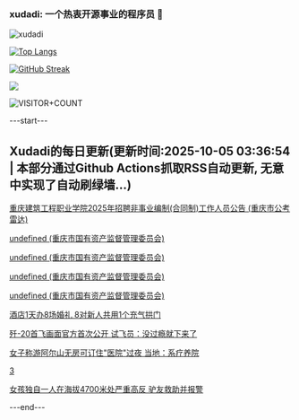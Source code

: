 ### xudadi: 一个热衷开源事业的程序员 👋

![xudadi](https://github-readme-stats-git-masterorgs-github-readme-stats-team.vercel.app/api?username=xudadi)

[![Top Langs](https://github-readme-stats.vercel.app/api/top-langs/?username=xudadi)](https://github.com/anuraghazra/github-readme-stats)

[![GitHub Streak](https://streak-stats.demolab.com?user=xudadi&locale=zh_Hans)](https://git.io/streak-stats)

![](https://raw.githubusercontent.com/xudadi/xudadi/main/assets/github-contribution-grid-snake.svg)

![VISITOR+COUNT](https://komarev.com/ghpvc/?username=xudadi&label=VISITOR+COUNT)


---start---

## Xudadi的每日更新(更新时间:2025-10-05 03:36:54 | 本部分通过Github Actions抓取RSS自动更新, 无意中实现了自动刷绿墙...)

[重庆建筑工程职业学院2025年招聘非事业编制(合同制)工作人员公告 (重庆市公考雷达)](https://www.gongkaoleida.com/article/2640492)

[undefined (重庆市国有资产监督管理委员会)](https://dadilab.github.io/feeds/all.xml)

[undefined (重庆市国有资产监督管理委员会)](https://dadilab.github.io/feeds/all.xml)

[undefined (重庆市国有资产监督管理委员会)](https://dadilab.github.io/feeds/all.xml)

[undefined (重庆市国有资产监督管理委员会)](https://dadilab.github.io/feeds/all.xml)

[酒店1天办8场婚礼 8对新人共用1个充气拱门](https://m.163.com/news/article/KB1GAHCJ053469LG.html)

[歼-20首飞画面官方首次公开 试飞员：没过瘾就下来了](https://m.163.com/news/article/KB1G6JMS0512B07B.html)

[女子称游阿尔山无房可订住"医院"过夜 当地：系疗养院](https://m.163.com/news/article/KB1EH81V053469LG.html)

[3](https://m.163.com/touch/news/sub/domestic)

[女孩独自一人在海拔4700米处严重高反 驴友救助并报警](https://m.163.com/news/article/KB19GA70051492T3.html)

---end---
